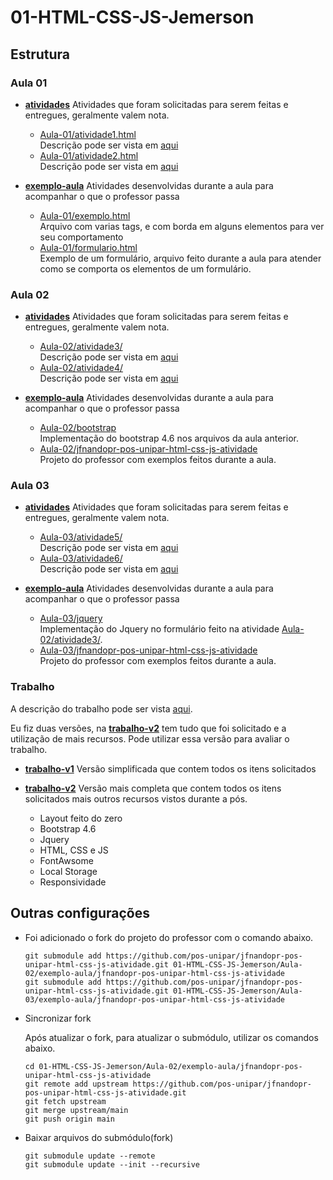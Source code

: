 # 01-HTML-CSS-JS-Jemerson

## Estrutura

### Aula 01

- [**atividades**](./Aula-01/atividades/)
    Atividades que foram solicitadas para serem feitas e entregues, geralmente valem nota.

    - [Aula-01/atividade1.html](./Aula-01/atividades/atividade1.html)  
        Descrição pode ser vista em [aqui](https://pos-unipar.github.io/docs/html-css-js#atividade-1)
    - [Aula-01/atividade2.html](./Aula-01/atividades/atividade2.html)  
    Descrição pode ser vista em [aqui](https://pos-unipar.github.io/docs/html-css-js#atividade-2)

- [**exemplo-aula**](./Aula-01/exemplo-aula/)
    Atividades desenvolvidas durante a aula para acompanhar o que o professor passa

    - [Aula-01/exemplo.html](./Aula-01/exemplo-aula/exemplo.html)  
        Arquivo com varias tags, e com borda em alguns elementos para ver seu comportamento
    - [Aula-01/formulario.html](./Aula-01/exemplo-aula/formulario.html)  
        Exemplo de um formulário, arquivo feito durante a aula para atender como se comporta os elementos de um formulário.

### Aula 02

- [**atividades**](./Aula-02/atividades/)
    Atividades que foram solicitadas para serem feitas e entregues, geralmente valem nota.

    - [Aula-02/atividade3/](./Aula-02/atividades/atividade3)  
        Descrição pode ser vista em [aqui](https://pos-unipar.github.io/docs/html-css-js#atividade-3)
    - [Aula-02/atividade4/](./Aula-02/atividades/atividade4)  
        Descrição pode ser vista em [aqui](https://pos-unipar.github.io/docs/html-css-js#atividade-4)

- [**exemplo-aula**](./Aula-02/exemplo-aula/)
    Atividades desenvolvidas durante a aula para acompanhar o que o professor passa

    - [Aula-02/bootstrap](./Aula-02/exemplo-aula/bootstrap/)  
        Implementação do bootstrap 4.6 nos arquivos da aula anterior.
    - [Aula-02/jfnandopr-pos-unipar-html-css-js-atividade](https://github.com/pos-unipar/jfnandopr-pos-unipar-html-css-js-atividade/)  
        Projeto do professor com exemplos feitos durante a aula.

### Aula 03

- [**atividades**](./Aula-03/atividades/)
Atividades que foram solicitadas para serem feitas e entregues, geralmente valem nota.

    - [Aula-03/atividade5/](./Aula-03/atividades/atividade5)  
        Descrição pode ser vista em [aqui](https://pos-unipar.github.io/docs/html-css-js#atividade-5)
    - [Aula-03/atividade6/](./Aula-03/atividades/atividade6)  
        Descrição pode ser vista em [aqui](https://pos-unipar.github.io/docs/html-css-js#atividade-6)

- [**exemplo-aula**](./Aula-03/exemplo-aula/)
    Atividades desenvolvidas durante a aula para acompanhar o que o professor passa

    - [Aula-03/jquery](./Aula-03/exemplo-aula/jquery/)  
        Implementação do Jquery no formulário feito na atividade [Aula-02/atividade3/](./Aula-02/atividades/atividade3).
    - [Aula-03/jfnandopr-pos-unipar-html-css-js-atividade](https://github.com/pos-unipar/jfnandopr-pos-unipar-html-css-js-atividade/)  
        Projeto do professor com exemplos feitos durante a aula.

### Trabalho

A descrição do trabalho pode ser vista [aqui](https://pos-unipar.github.io/docs/html-css-js/#trabalho-final).

Eu fiz duas versões, na [**trabalho-v2**](./Trabalho/trabalho-v2/) tem tudo que foi solicitado e a utilização de mais recursos. Pode utilizar essa versão para avaliar o trabalho. 

- [**trabalho-v1**](./Trabalho/trabalho-v1/)
    Versão simplificada que contem todos os itens solicitados

- [**trabalho-v2**](./Trabalho/trabalho-v2/)
    Versão mais completa que contem todos os itens solicitados mais outros recursos vistos durante a pós.
    - Layout feito do zero
    - Bootstrap 4.6
    - Jquery
    - HTML, CSS e JS
    - FontAwsome
    - Local Storage
    - Responsividade

## Outras configurações

- Foi adicionado o fork do projeto do professor com o comando abaixo.  
    ```
    git submodule add https://github.com/pos-unipar/jfnandopr-pos-unipar-html-css-js-atividade.git 01-HTML-CSS-JS-Jemerson/Aula-02/exemplo-aula/jfnandopr-pos-unipar-html-css-js-atividade
    git submodule add https://github.com/pos-unipar/jfnandopr-pos-unipar-html-css-js-atividade.git 01-HTML-CSS-JS-Jemerson/Aula-03/exemplo-aula/jfnandopr-pos-unipar-html-css-js-atividade
    ```

- Sincronizar fork

    Após atualizar o fork, para atualizar o submódulo, utilizar os comandos abaixo.
    ```
    cd 01-HTML-CSS-JS-Jemerson/Aula-02/exemplo-aula/jfnandopr-pos-unipar-html-css-js-atividade
    git remote add upstream https://github.com/pos-unipar/jfnandopr-pos-unipar-html-css-js-atividade.git
    git fetch upstream
    git merge upstream/main
    git push origin main
    ```
- Baixar arquivos do submódulo(fork)
    ```
    git submodule update --remote
    git submodule update --init --recursive
    ```